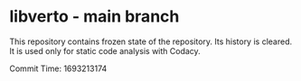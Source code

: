 # libverto - main branch

This repository contains frozen state of the repository.
Its history is cleared. It is used only for static code
analysis with Codacy.

Commit Time: 1693213174